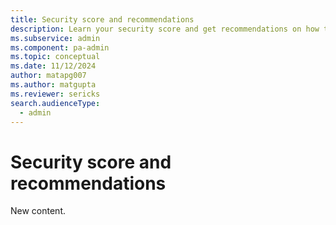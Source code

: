 ```yaml
---
title: Security score and recommendations
description: Learn your security score and get recommendations on how to improve it.
ms.subservice: admin
ms.component: pa-admin
ms.topic: conceptual
ms.date: 11/12/2024
author: matapg007
ms.author: matgupta
ms.reviewer: sericks
search.audienceType: 
  - admin
---
```


# Security score and recommendations
                                             
New content.
